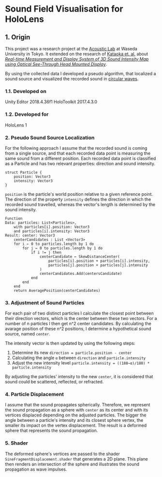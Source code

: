 # Sound Field Visualisation for HoloLens

## 1. Origin

This project was a research project at the [Acoustic Lab](http://www.acoust.ias.sci.waseda.ac.jp/) at Waseda University in Tokyo.
It extended on the research of [Kataoka et. al.](http://contents.acoust.ias.sci.waseda.ac.jp/publications/ACM/2018/SIGGRAPHASIA-kataoka-2018Dec.pdf) about [*Real-time Measurement and Display System of 3D Sound Intensity Map using Optical See-Through Head Mounted Display*](https://www.youtube.com/watch?v=xOXdfPGw3rA).

By using the collected data I developed a pseudo algorithm, that localized a sound source and visualized the recorded sound in [circular waves](https://www.youtube.com/playlist?list=PL16zWJuXWCiwZhqUBcDZxl4h0IGznKrt-).

### 1.1. Developed on

Unity Editor 2018.4.36f1
HoloToolkit 2017.4.3.0

### 1.2. Developed for
HoloLens 1

### 2. Pseudo Sound Source Localization

For the following approach I assume that the recorded sound is coming from a single source, and that each recorded data point is measuring the same sound from a different position.
Each recorded data point is classified as a Particle and has two relevant properties: direction and sound intensity.
```
struct Particle {
	position: Vector3
	intensity: Vector3
}

```
```position``` is the particle's world position relative to a given reference point.
The direction of the property ```intensity``` defines the direction in which the recorded sound travelled, whereas the vector's length is determined by the sound intensity.

```
Function 
Data: particles: List<Particles>,
	with particles[i].position: Vector3
	and particles[i].intensity: Vector3
Result: center: Vector3
	centerCandidates : List <Vector3>
	for i ← 0 to particles.length by 1 do
		for j ← 0 to particles.length by 1 do
			if i != j then
				centerCandidate ← SkewDistanceCenter(
					particles[i].position + particles[i].intensity,
					particles[j].position + particles[j].intensity
				)
		 		centerCandidates.Add(centersCandidate)
			end
		end
	end
 	return AveragePosition(centerCandidates)
```

### 3. Adjustment of Sound Particles

For each pair of two distinct particles I calculate the closest point between their direction vectors, which is the center between these two vectors.
For a number of n particles I then get n^2 center candidates.
By calculating the avarage position of these n^2 positions, I determine a hypothetical sound source, named ```center```.

The intensity vector is then updated by using the following steps:
1. Determine its new ```direction = particle.position - center```
2. Calculating the angle ```α``` between ```direction``` and  ```particle.intensity``` 
3. Adjust the new intensity level ```particle.intensity = ((180−α)/180) * particle.intensity```

By adjusting the particles' intensity to the new ```center```, it is considered that sound could be scattered, reflected, or refracted.

### 4. Particle Displacement

I assume that the sound propagates spherically.
Therefore, we represent the sound propagation as a sphere with ```center``` as its center and with its vertices displaced depending on the adjusted particles.
The bigger the angle between a particle's intensity and its closest sphere vertex, the smaller its impact on the vertex displacement.
The result is a deformed sphere that represents the sound propagation.


### 5. Shader

The deformed sphere's vertices are passed to the shader ```SineFragmentDisplacement.shader``` that generates a 2D plane.
This plane then renders an intersection of the sphere and illustrates the sound propagation as wave impulses.
